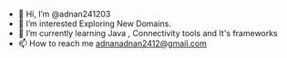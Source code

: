 - 👋 Hi, I’m @adnan241203
- 👀 I’m interested Exploring New Domains.
- 🌱 I’m currently learning Java , Connectivity tools and It's frameworks 
- 📫 How to reach me adnanadnan2412@gmail.com

<!---
adnan241203/adnan241203 is a ✨ special ✨ repository because its `README.md` (this file) appears on your GitHub profile.
You can click the Preview link to take a look at your changes.
--->
